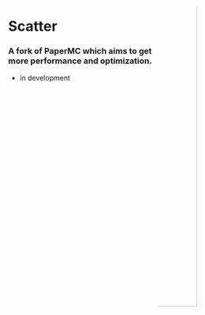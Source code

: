<img src="https://gcdnb.pbrd.co/images/8bV67IXOyf79.jpg?o=1" alt="Logo" align="right" style="border-radius:100%" width="40%">

# Scatter

### A fork of PaperMC which aims to get more performance and optimization.

- in development
